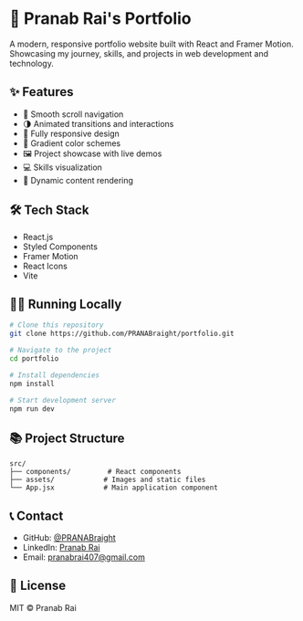 # 🚀 Pranab Rai's Portfolio

A modern, responsive portfolio website built with React and Framer Motion. Showcasing my journey, skills, and projects in web development and technology.

## ✨ Features

- 🎯 Smooth scroll navigation
- 🌗 Animated transitions and interactions
- 📱 Fully responsive design
- 🎨 Gradient color schemes
- 🖼️ Project showcase with live demos
- 💻 Skills visualization
- 📝 Dynamic content rendering

## 🛠️ Tech Stack

- React.js
- Styled Components
- Framer Motion
- React Icons
- Vite

## 🏃‍♂️ Running Locally

```bash
# Clone this repository
git clone https://github.com/PRANABraight/portfolio.git

# Navigate to the project
cd portfolio

# Install dependencies
npm install

# Start development server
npm run dev
```

## 📚 Project Structure

```
src/
├── components/         # React components
├── assets/            # Images and static files
└── App.jsx            # Main application component
```

## 📞 Contact

- GitHub: [@PRANABraight](https://github.com/PRANABraight)
- LinkedIn: [Pranab Rai](https://www.linkedin.com/in/pranab-rai-924b6731b/)
- Email: pranabrai407@gmail.com

## 📄 License

MIT © Pranab Rai
